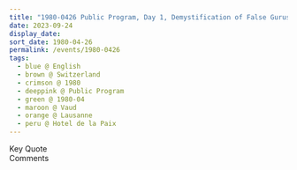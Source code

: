 ```yaml
---
title: "1980-0426 Public Program, Day 1, Demystification of False Gurus, Hotel de la Paix, Lausanne, Vaud, Switzerland"
date: 2023-09-24
display_date: 
sort_date: 1980-04-26
permalink: /events/1980-0426
tags:
  - blue @ English
  - brown @ Switzerland
  - crimson @ 1980
  - deeppink @ Public Program
  - green @ 1980-04
  - maroon @ Vaud
  - orange @ Lausanne
  - peru @ Hotel de la Paix
---
```


<wave-list>
  <list-title color="green" width="75">Key Quote</list-title>
  <list-item color="BlanchedAlmond"  width="200"></list-item>
  <list-item color="Lavender"></list-item>
  <list-item color="BlanchedAlmond"></list-item>
</wave-list>

<br>

<wave-list>
  <list-title color="green" width="75">Comments</list-title>
  <list-item color="BlanchedAlmond"  width="200"></list-item>
  <list-item color="Lavender"></list-item>
  <list-item color="BlanchedAlmond"></list-item>
</wave-list>